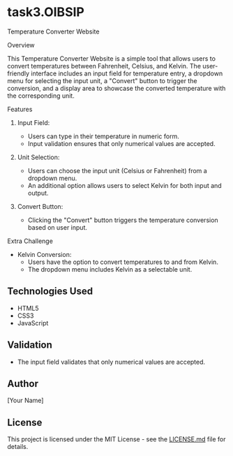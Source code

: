 # task3.OIBSIP
 Temperature Converter Website

Overview

This Temperature Converter Website is a simple tool that allows users to convert temperatures between Fahrenheit, Celsius, and Kelvin. The user-friendly interface includes an input field for temperature entry, a dropdown menu for selecting the input unit, a "Convert" button to trigger the conversion, and a display area to showcase the converted temperature with the corresponding unit.

 Features

1. Input Field:
   - Users can type in their temperature in numeric form.
   - Input validation ensures that only numerical values are accepted.

2. Unit Selection:
   - Users can choose the input unit (Celsius or Fahrenheit) from a dropdown menu.
   - An additional option allows users to select Kelvin for both input and output.

3. Convert Button:
   - Clicking the "Convert" button triggers the temperature conversion based on user input.



 Extra Challenge

- Kelvin Conversion:
  - Users have the option to convert temperatures to and from Kelvin.
  - The dropdown menu includes Kelvin as a selectable unit.

## Technologies Used

- HTML5
- CSS3
- JavaScript



## Validation

- The input field validates that only numerical values are accepted.



## Author

[Your Name]

## License

This project is licensed under the MIT License - see the [LICENSE.md](LICENSE.md) file for details.
